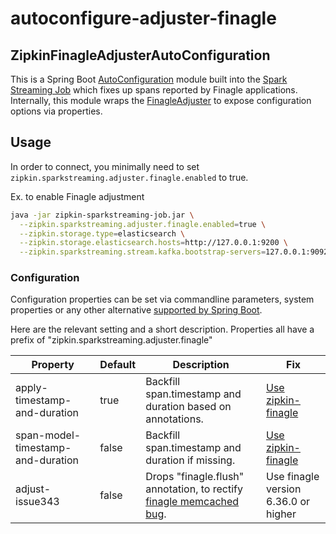 # autoconfigure-adjuster-finagle

## ZipkinFinagleAdjusterAutoConfiguration

This is a Spring Boot [AutoConfiguration](http://docs.spring.io/spring-boot/docs/current/reference/html/using-boot-auto-configuration.html) 
module built into the [Spark Streaming Job](../../sparkstreaming-job) 
which fixes up spans reported by Finagle applications.  Internally, this
module wraps the [FinagleAdjuster](../../adjuster/finagle) to expose
configuration options via properties.

## Usage

In order to connect, you minimally need to set
`zipkin.sparkstreaming.adjuster.finagle.enabled` to true.

Ex. to enable Finagle adjustment

```bash
java -jar zipkin-sparkstreaming-job.jar \
  --zipkin.sparkstreaming.adjuster.finagle.enabled=true \
  --zipkin.storage.type=elasticsearch \
  --zipkin.storage.elasticsearch.hosts=http://127.0.0.1:9200 \
  --zipkin.sparkstreaming.stream.kafka.bootstrap-servers=127.0.0.1:9092
```

### Configuration

Configuration properties can be set via commandline parameters, system
properties or any other alternative [supported by Spring Boot](https://docs.spring.io/spring-boot/docs/current/reference/html/boot-features-external-config.html).

Here are the relevant setting and a short description. Properties all
have a prefix of "zipkin.sparkstreaming.adjuster.finagle"

Property | Default | Description | Fix
--- | --- | --- | ---
apply-timestamp-and-duration | true | Backfill span.timestamp and duration based on annotations. | [Use zipkin-finagle](https://github.com/openzipkin/zipkin-finagle/issues/10)
span-model-timestamp-and-duration | false | Backfill span.timestamp and duration if missing. | [Use zipkin-finagle](https://github.com/openzipkin/zipkin-finagle/issues/10)
adjust-issue343 | false | Drops "finagle.flush" annotation, to rectify [finagle memcached bug](https://github.com/twitter/finagle/issues/343). | Use finagle version 6.36.0 or higher

